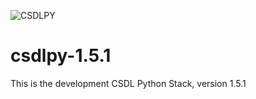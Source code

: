 
![CSDLPY](https://avatars2.githubusercontent.com/u/12068598?s=460&v=4)

# csdlpy-1.5.1

This is the development CSDL Python Stack, version 1.5.1
